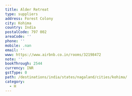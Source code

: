 ```yaml
---
title: Alder Retreat
type: suppliers
address: Forest Colony
city: Kohima
country: India
postalCode: 797 002
areaCode: ''
phone: ''
mobile: .nan
email: ''
www: https://www.airbnb.co.in/rooms/32198472
note: ''
bookThrough: 2544
currency: INR
gstType: 0
path: /destinations/india/states/nagaland/cities/kohima/
category:
  - H
---
```


